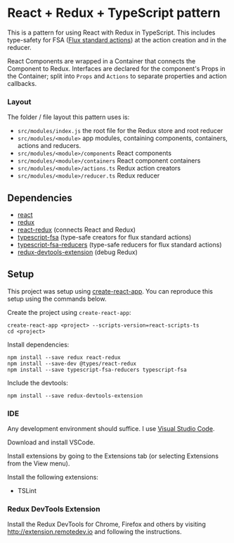 # React + Redux + TypeScript pattern

This is a pattern for using React with Redux in TypeScript. This includes type-safety for FSA ([Flux standard actions](https://github.com/acdlite/flux-standard-action)) at the action creation and in the reducer.

React Components are wrapped in a Container that connects the Component to Redux. Interfaces are declared for the component's Props in the Container; split into `Props` and `Actions` to separate properties and action callbacks.

### Layout

The folder / file layout this pattern uses is:

* `src/modules/index.js` the root file for the Redux store and root reducer
* `src/modules/<module>` app modules, containing components, containers, actions and reducers.
* `src/modules/<module>/components` React components
* `src/modules/<module>/containers` React component containers
* `src/modules/<module>/actions.ts` Redux action creators
* `src/modules/<module>/reducer.ts` Redux reducer

## Dependencies

* [react](http://reactjs.org)
* [redux](https://redux.js.org)
* [react-redux](https://github.com/reactjs/react-redux) (connects React and Redux)
* [typescript-fsa](https://github.com/aikoven/typescript-fsa) (type-safe creators for flux standard actions)
* [typescript-fsa-reducers](https://github.com/dphilipson/typescript-fsa-reducers) (type-safe reducers for flux standard actions)
* [redux-devtools-extension](http://extension.remotedev.io) (debug Redux)

## Setup

This project was setup using [create-react-app](https://github.com/facebookincubator/create-react-app). You can reproduce this setup using the commands below.

Create the project using `create-react-app`:

```
create-react-app <project> --scripts-version=react-scripts-ts
cd <project>
```

Install dependencies:

```
npm install --save redux react-redux
npm install --save-dev @types/react-redux
npm install --save typescript-fsa-reducers typescript-fsa
```

Include the devtools:

```
npm install --save redux-devtools-extension
```

### IDE

Any development environment should suffice. I use [Visual Studio Code](https://code.visualstudio.com).

Download and install VSCode.

Install extensions by going to the Extensions tab (or selecting Extensions from the View menu).

Install the following extensions:
* TSLint

### Redux DevTools Extension

Install the Redux DevTools for Chrome, Firefox and others by visiting http://extension.remotedev.io and following the instructions.
